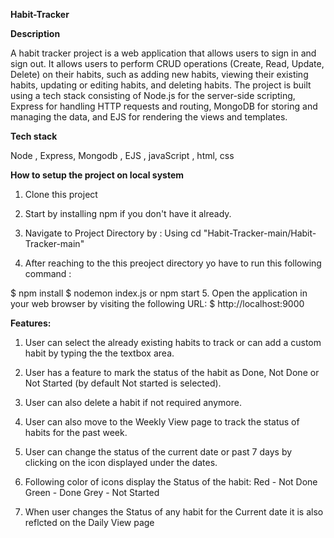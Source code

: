 **Habit-Tracker**

**Description**

A habit tracker project is a web application that allows users to sign in and sign out. It allows users to perform CRUD operations (Create, Read, Update, Delete) on their habits, such as adding new habits, viewing their existing habits, updating or editing habits, and deleting habits. The project is built using a tech stack consisting of Node.js for the server-side scripting, Express for handling HTTP requests and routing, MongoDB for storing and managing the data, and EJS for rendering the views and templates.

**Tech stack**

Node , Express, Mongodb , EJS , javaScript , html, css

**How to setup the project on local system**

1. Clone this project

2. Start by installing npm if you don't have it already.

3. Navigate to Project Directory by : Using
cd "Habit-Tracker-main/Habit-Tracker-main"

4. After reaching to the this preoject directory yo have to run this following command :

$ npm install
$ nodemon index.js or npm start
5. Open the application in your web browser by visiting the following URL: $ http://localhost:9000

**Features:**

1. User can select the already existing habits to track or can add a custom habit by typing the the textbox area.

2. User has a feature to mark the status of the habit as Done, Not Done or Not Started (by default Not started is selected).

3. User can also delete a habit if not required anymore.

4. User can also move to the Weekly View page to track the status of habits for the past week.

5. User can change the status of the current date or past 7 days by clicking on the icon displayed under the dates.

6. Following color of icons display the Status of the habit: Red - Not Done Green - Done Grey - Not Started

7. When user changes the Status of any habit for the Current date it is also reflcted on the Daily View page

